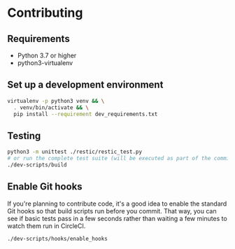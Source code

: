 # Contributing

## Requirements

- Python 3.7 or higher
- python3-virtualenv

## Set up a development environment

```bash
virtualenv -p python3 venv && \
  . venv/bin/activate && \
  pip install --requirement dev_requirements.txt
```

## Testing

```bash
python3 -m unittest ./restic/restic_test.py
# or run the complete test suite (will be executed as part of the commits)
./dev-scripts/build
```


## Enable Git hooks

If you're planning to contribute code, it's a good idea to enable the standard Git hooks so that build scripts run before you commit. That way, you can see if basic tests pass in a few seconds rather than waiting a few minutes to watch them run in CircleCI.

```bash
./dev-scripts/hooks/enable_hooks
```
